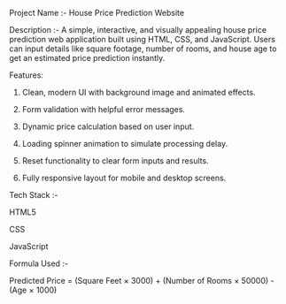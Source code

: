 Project Name :- House Price Prediction Website

Description :- A simple, interactive, and visually appealing house price prediction web application built using HTML, CSS, and JavaScript. Users can input details like square footage, number of rooms, and house age to get an estimated price prediction instantly.

Features:

1. Clean, modern UI with background image and animated effects.

2. Form validation with helpful error messages.

3. Dynamic price calculation based on user input.

4. Loading spinner animation to simulate processing delay.

5. Reset functionality to clear form inputs and results.

6. Fully responsive layout for mobile and desktop screens.

Tech Stack :-

HTML5

CSS

JavaScript 

Formula Used :-

Predicted Price = (Square Feet × 3000) + (Number of Rooms × 50000) - (Age × 1000)

